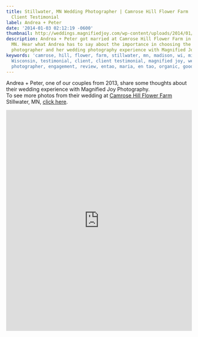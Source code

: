```yaml
---
title: Stillwater, MN Wedding Photographer | Camrose Hill Flower Farm | Andrea + Peter
  Client Testimonial
label: Andrea + Peter
date: '2014-01-03 02:12:19 -0600'
thumbnail: http://weddings.magnifiedjoy.com/wp-content/uploads/2014/01/why-we-love-our-wedding-photographers5-480x375.jpg
description: Andrea + Peter got married at Camrose Hill Flower Farm in Stillwater,
  MN. Hear what Andrea has to say about the importance in choosing the right wedding
  photographer and her wedding photography experience with Magnified Joy Photography.
keywords: 'camrose, hill, flower, farm, stillwater, mn, madison, wi, midwest, Minnesota,
  Wisconsin, testimonial, client, client testimonial, magnified joy, wedding, photography,
  photographer, engagement, review, entao, maria, en tao, organic, good, '
---
```

<p>Andrea + Peter, one of our couples from 2013, share some thoughts about their wedding experience with Magnified Joy Photography. <br> To see more photos from their wedding at <a href="http://camrosehillflowers.com/farm/">Camrose Hill Flower Farm</a> Stillwater, MN, <a href="http://bit.ly/16xa8BP">click here</a>.</p>
<p><iframe src="http://player.vimeo.com/video/83278537" width="100%" height="600px" frameborder="0" align="middle" webkitAllowFullScreen mozallowfullscreen allowFullScreen></iframe> </p>
